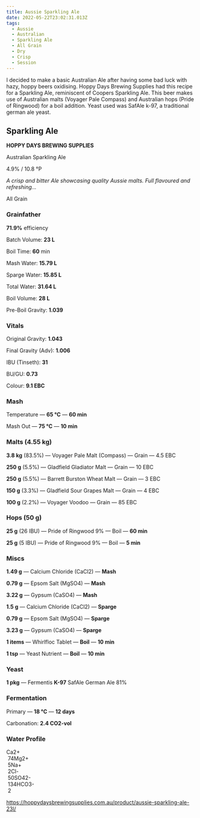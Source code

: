 ```yaml
---
title: Aussie Sparkling Ale
date: 2022-05-22T23:02:31.013Z
tags: 
  - Aussie
  - Australian
  - Sparkling Ale
  - All Grain
  - Dry
  - Crisp
  - Session
---
```

I decided to make a basic Australian Ale after having some bad luck with hazy, hoppy beers oxidising. Hoppy Days Brewing Supplies had this recipe for a Sparkling Ale, reminiscent of Coopers Sparkling Ale. This beer makes use of Australian malts (Voyager Pale Compass) and Australian hops (Pride of Ringwood) for a boil addition. Yeast used was SafAle k-97, a traditional german ale yeast.



## **Sparkling Ale**

**HOPPY DAYS BREWING SUPPLIES**

Australian Sparkling Ale

4.9% / 10.8 °P

*A crisp and bitter Ale showcasing quality Aussie malts. Full flavoured and refreshing...*

All Grain

### **Grainfather**

**71.9%** efficiency

Batch Volume: **23 L**

Boil Time: **60** min



Mash Water: **15.79 L**

Sparge Water: **15.85 L**

Total Water: **31.64 L**

Boil Volume: **28 L**

Pre-Boil Gravity: **1.039**



### Vitals

Original Gravity: **1.043**

Final Gravity (Adv): **1.006**

IBU (Tinseth): **31**

BU/GU: **0.73**

Colour: **9.1 EBC** 



### Mash

Temperature — **65 °C** — **60 min**

Mash Out — **75 °C** — **10 min**



### Malts **(4.55 kg)**

**3.8 kg** (83.5%) — Voyager Pale Malt (Compass) — Grain — 4.5 EBC

**250 g** (5.5%) — Gladfield Gladiator Malt — Grain — 10 EBC

**250 g** (5.5%) — Barrett Burston Wheat Malt — Grain — 3 EBC

**150 g** (3.3%) — Gladfield Sour Grapes Malt — Grain — 4 EBC

**100 g** (2.2%) — Voyager Voodoo — Grain — 85 EBC



### Hops **(50 g)**

**25 g** (26 IBU) — Pride of Ringwood 9% — Boil — **60 min**

**25 g** (5 IBU) — Pride of Ringwood 9% — Boil — **5 min**



### Miscs

**1.49 g** — Calcium Chloride (CaCl2) — **Mash**

**0.79 g** — Epsom Salt (MgSO4) — **Mash**

**3.22 g** — Gypsum (CaSO4) — **Mash**

**1.5 g** — Calcium Chloride (CaCl2) — **Sparge**

**0.79 g** — Epsom Salt (MgSO4) — **Sparge**

**3.23 g** — Gypsum (CaSO4) — **Sparge**

**1 items** — Whirlfloc Tablet — **Boil** — **10 min**

**1 tsp** — Yeast Nutrient — **Boil** — **10 min**



### Yeast

**1 pkg** — Fermentis **K-97** SafAle German Ale 81%



### Fermentation

Primary — **18 °C** — **12 days**



Carbonation: **2.4 CO2-vol**



### Water Profile

Ca2+\
 74Mg2+\
 5Na+\
 2Cl-\
 50SO42-\
 134HCO3-\
 2



https://hoppydaysbrewingsupplies.com.au/product/aussie-sparkling-ale-23l/

<!--EndFragment-->